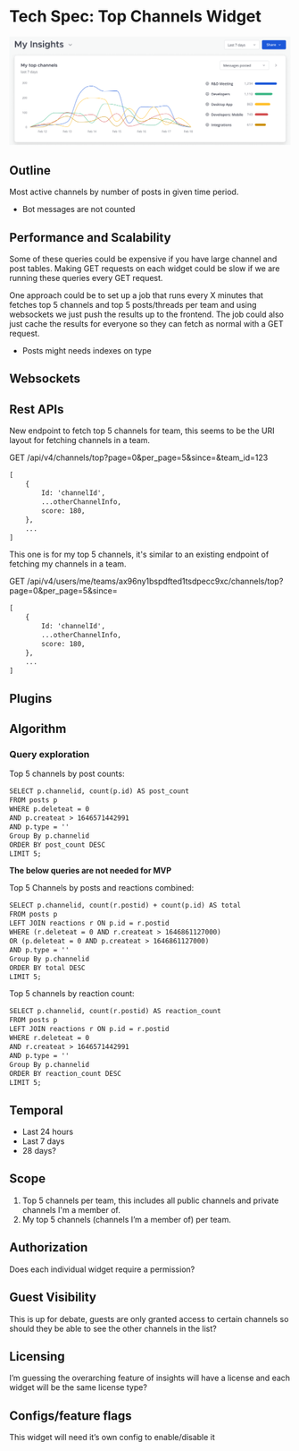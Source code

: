 # Tech Spec: Top Channels Widget

![](./screenshots/top-channels.png)

## Outline
Most active channels by number of posts in given time period.

- Bot messages are not counted

## Performance and Scalability
Some of these queries could be expensive if you have large channel and post tables. Making GET requests on each widget could be slow if we are running these queries every GET request.

One approach could be to set up a job that runs every X minutes that fetches top 5 channels and top 5 posts/threads per team and using websockets we just push the results up to the frontend. The job could also just cache the results for everyone so they can fetch as normal with a GET request.

- Posts might needs indexes on type

## Websockets

## Rest APIs

New endpoint to fetch top 5 channels for team, this seems to be the URI layout for fetching channels in a team.

GET /api/v4/channels/top?page=0&per_page=5&since=<timestamp>&team_id=123
```
[
	{
		Id: 'channelId',
		...otherChannelInfo,
		score: 180,
	},
	...
]
```

This one is for my top 5 channels, it's similar to an existing endpoint of fetching my channels in a team.

GET /api/v4/users/me/teams/ax96ny1bspdfted1tsdpecc9xc/channels/top?page=0&per_page=5&since=<timestamp>

```
[
	{
		Id: 'channelId',
		...otherChannelInfo,
		score: 180,
	},
	...
]
```

## Plugins

## Algorithm

### Query exploration

Top 5 channels by post counts:
```
SELECT p.channelid, count(p.id) AS post_count 
FROM posts p 
WHERE p.deleteat = 0 
AND p.createat > 1646571442991 
AND p.type = ''
Group By p.channelid
ORDER BY post_count DESC
LIMIT 5;
```
**The below queries are not needed for MVP**

Top 5 Channels by posts and reactions combined:
```
SELECT p.channelid, count(r.postid) + count(p.id) AS total
FROM posts p 
LEFT JOIN reactions r ON p.id = r.postid
WHERE (r.deleteat = 0 AND r.createat > 1646861127000) 
OR (p.deleteat = 0 AND p.createat > 1646861127000)
AND p.type = ''
Group By p.channelid
ORDER BY total DESC
LIMIT 5;
```

Top 5 channels by reaction count:
```
SELECT p.channelid, count(r.postid) AS reaction_count 
FROM posts p 
LEFT JOIN reactions r ON p.id = r.postid
WHERE r.deleteat = 0 
AND r.createat > 1646571442991 
AND p.type = ''
Group By p.channelid
ORDER BY reaction_count DESC
LIMIT 5;
```

## Temporal
- Last 24 hours
- Last 7 days
- 28 days?

## Scope
1. Top 5 channels per team, this includes all public channels and private channels I'm a member of.
2. My top 5 channels (channels I’m a member of) per team.

## Authorization
Does each individual widget require a permission?

## Guest Visibility
This is up for debate, guests are only granted access to certain channels so should they be able to see the other channels in the list?

## Licensing
I’m guessing the overarching feature of insights will have a license and each widget will be the same license type?

## Configs/feature flags
This widget will need it’s own config to enable/disable it
